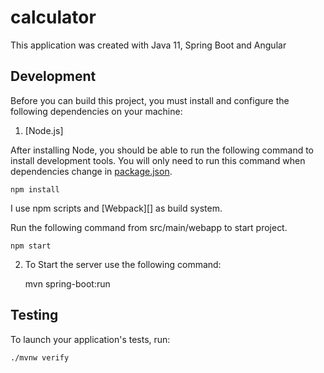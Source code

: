# calculator

This application was created with Java 11, Spring Boot and Angular

## Development

Before you can build this project, you must install and configure the following dependencies on your machine:

1. [Node.js]

After installing Node, you should be able to run the following command to install development tools.
You will only need to run this command when dependencies change in [package.json](package.json).

    npm install

I use npm scripts and [Webpack][] as build system.

Run the following command from src/main/webapp to start project.

    npm start

2. To Start the server use the following command:

    mvn spring-boot:run

## Testing

To launch your application's tests, run:

    ./mvnw verify

